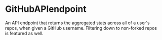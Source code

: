 # GitHubAPIendpoint
An API endpoint that returns the aggregated stats across all of a user's repos, when given a GitHub username. Filtering down to non-forked repos is featured as well.
